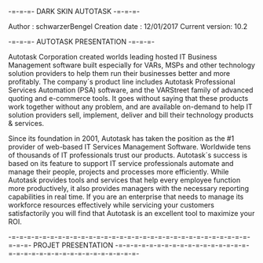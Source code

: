 -=-=-=- DARK SKIN AUTOTASK -=-=-=- 

Author : schwarzerBengel
Creation date : 12/01/2017
Current version: 10.2

-=-=-=- AUTOTASK PRESENTATION -=-=-=- 

Autotask Corporation created worlds leading hosted IT Business Management software built especially for VARs, MSPs and other technology solution providers to help them run their businesses better and more profitably. The company´s product line includes Autotask Professional Services Automation (PSA) software, and the VARStreet family of advanced quoting and e-commerce tools.  It goes without saying that these products work together without any problem, and are available on-demand to help IT solution providers sell, implement, deliver and bill their technology products & services.

Since its foundation in 2001, Autotask has taken the position as the #1 provider of web-based IT Services Management Software. Worldwide tens of thousands of IT professionals trust our products.  Autotask´s success is based on its feature to support IT service professionals automate and manage their people, projects and processes more efficiently. While Autotask provides tools and services that help every employee function more productively, it also provides managers with the necessary  reporting capabilities in real time. If you are an enterprise that needs to manage its workforce resources effectively while servicing your customers satisfactorily you will find that Autotask is an excellent tool to maximize your ROI.

-=-=-=-=-=-=-=-=-=-=-=-=-=-=-=-=-=-=-=-=-=-=-=-=-=-=-=-=-=-=-=-=-=-=-
PROJET PRESENTATION
-=-=-=-=-=-=-=-=-=-=-=-=-=-=-=-=-=-=-=-=-=-=-=-=-=-=-=-=-=-=-=-=-=-=-

